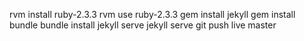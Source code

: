 rvm install ruby-2.3.3
rvm use ruby-2.3.3
gem install jekyll
gem install bundle
bundle install
jekyll serve
jekyll serve
git push live master